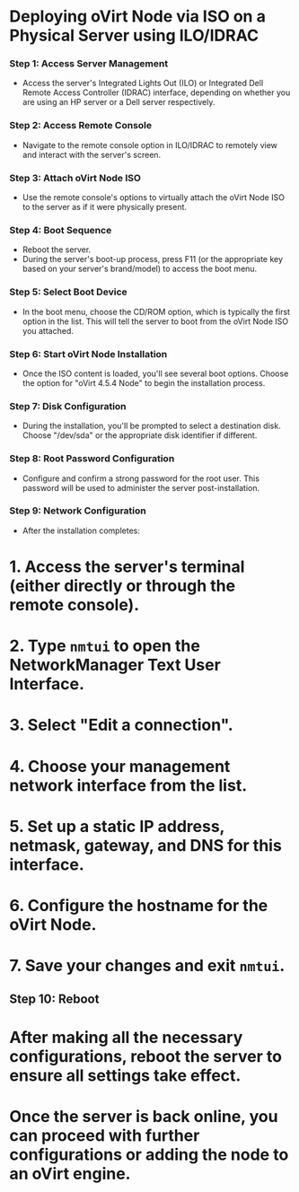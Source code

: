 # Deploying oVirt Node via ISO on a Physical Server using ILO/IDRAC

### Step 1: Access Server Management
- Access the server's Integrated Lights Out (ILO) or Integrated Dell Remote Access Controller (IDRAC) interface, depending on whether you are using an HP server or a Dell server respectively.

### Step 2: Access Remote Console
- Navigate to the remote console option in ILO/IDRAC to remotely view and interact with the server's screen.

### Step 3: Attach oVirt Node ISO
- Use the remote console's options to virtually attach the oVirt Node ISO to the server as if it were physically present.

### Step 4: Boot Sequence
- Reboot the server.
- During the server's boot-up process, press F11 (or the appropriate key based on your server's brand/model) to access the boot menu.

### Step 5: Select Boot Device
- In the boot menu, choose the CD/ROM option, which is typically the first option in the list. This will tell the server to boot from the oVirt Node ISO you attached.

### Step 6: Start oVirt Node Installation
- Once the ISO content is loaded, you'll see several boot options. Choose the option for "oVirt 4.5.4 Node" to begin the installation process.

### Step 7: Disk Configuration
- During the installation, you'll be prompted to select a destination disk. Choose "/dev/sda" or the appropriate disk identifier if different.

### Step 8: Root Password Configuration
- Configure and confirm a strong password for the root user. This password will be used to administer the server post-installation.

### Step 9: Network Configuration
- After the installation completes:
# 1. Access the server's terminal (either directly or through the remote console).
# 2. Type `nmtui` to open the NetworkManager Text User Interface.
# 3. Select "Edit a connection".
# 4. Choose your management network interface from the list.
# 5. Set up a static IP address, netmask, gateway, and DNS for this interface.
# 6. Configure the hostname for the oVirt Node.
# 7. Save your changes and exit `nmtui`.

## Step 10: Reboot
# After making all the necessary configurations, reboot the server to ensure all settings take effect.

# Once the server is back online, you can proceed with further configurations or adding the node to an oVirt engine.

